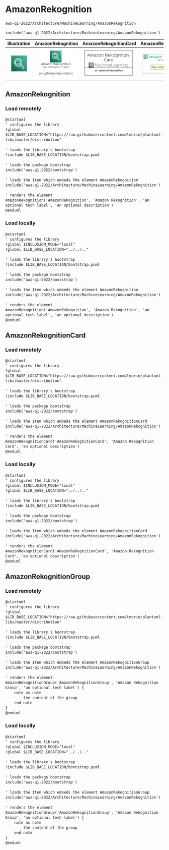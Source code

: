 # AmazonRekognition


```text
aws-q1-2022/Architecture/MachineLearning/AmazonRekognition
```

```text
include('aws-q1-2022/Architecture/MachineLearning/AmazonRekognition')
```



| Illustration | AmazonRekognition | AmazonRekognitionCard | AmazonRekognitionGroup |
| :---: | :---: | :---: | :---: |
| ![illustration for Illustration](../../../aws-q1-2022/Architecture/MachineLearning/AmazonRekognition.png) | ![illustration for AmazonRekognition](../../../aws-q1-2022/Architecture/MachineLearning/AmazonRekognition.Local.png) | ![illustration for AmazonRekognitionCard](../../../aws-q1-2022/Architecture/MachineLearning/AmazonRekognitionCard.Local.png) | ![illustration for AmazonRekognitionGroup](../../../aws-q1-2022/Architecture/MachineLearning/AmazonRekognitionGroup.Local.png) |




## AmazonRekognition

### Load remotely
```plantuml
@startuml
' configures the library
!global $LIB_BASE_LOCATION="https://raw.githubusercontent.com/tmorin/plantuml-libs/master/distribution"

' loads the library's bootstrap
!include $LIB_BASE_LOCATION/bootstrap.puml

' loads the package bootstrap
include('aws-q1-2022/bootstrap')

' loads the Item which embeds the element AmazonRekognition
include('aws-q1-2022/Architecture/MachineLearning/AmazonRekognition')

' renders the element
AmazonRekognition('AmazonRekognition', 'Amazon Rekognition', 'an optional tech label', 'an optional description')
@enduml
```

### Load locally
```plantuml
@startuml
' configures the library
!global $INCLUSION_MODE="local"
!global $LIB_BASE_LOCATION="../../.."

' loads the library's bootstrap
!include $LIB_BASE_LOCATION/bootstrap.puml

' loads the package bootstrap
include('aws-q1-2022/bootstrap')

' loads the Item which embeds the element AmazonRekognition
include('aws-q1-2022/Architecture/MachineLearning/AmazonRekognition')

' renders the element
AmazonRekognition('AmazonRekognition', 'Amazon Rekognition', 'an optional tech label', 'an optional description')
@enduml
```

## AmazonRekognitionCard

### Load remotely
```plantuml
@startuml
' configures the library
!global $LIB_BASE_LOCATION="https://raw.githubusercontent.com/tmorin/plantuml-libs/master/distribution"

' loads the library's bootstrap
!include $LIB_BASE_LOCATION/bootstrap.puml

' loads the package bootstrap
include('aws-q1-2022/bootstrap')

' loads the Item which embeds the element AmazonRekognitionCard
include('aws-q1-2022/Architecture/MachineLearning/AmazonRekognition')

' renders the element
AmazonRekognitionCard('AmazonRekognitionCard', 'Amazon Rekognition Card', 'an optional description')
@enduml
```

### Load locally
```plantuml
@startuml
' configures the library
!global $INCLUSION_MODE="local"
!global $LIB_BASE_LOCATION="../../.."

' loads the library's bootstrap
!include $LIB_BASE_LOCATION/bootstrap.puml

' loads the package bootstrap
include('aws-q1-2022/bootstrap')

' loads the Item which embeds the element AmazonRekognitionCard
include('aws-q1-2022/Architecture/MachineLearning/AmazonRekognition')

' renders the element
AmazonRekognitionCard('AmazonRekognitionCard', 'Amazon Rekognition Card', 'an optional description')
@enduml
```

## AmazonRekognitionGroup

### Load remotely
```plantuml
@startuml
' configures the library
!global $LIB_BASE_LOCATION="https://raw.githubusercontent.com/tmorin/plantuml-libs/master/distribution"

' loads the library's bootstrap
!include $LIB_BASE_LOCATION/bootstrap.puml

' loads the package bootstrap
include('aws-q1-2022/bootstrap')

' loads the Item which embeds the element AmazonRekognitionGroup
include('aws-q1-2022/Architecture/MachineLearning/AmazonRekognition')

' renders the element
AmazonRekognitionGroup('AmazonRekognitionGroup', 'Amazon Rekognition Group', 'an optional tech label') {
    note as note
        the content of the group
    end note
}
@enduml
```

### Load locally
```plantuml
@startuml
' configures the library
!global $INCLUSION_MODE="local"
!global $LIB_BASE_LOCATION="../../.."

' loads the library's bootstrap
!include $LIB_BASE_LOCATION/bootstrap.puml

' loads the package bootstrap
include('aws-q1-2022/bootstrap')

' loads the Item which embeds the element AmazonRekognitionGroup
include('aws-q1-2022/Architecture/MachineLearning/AmazonRekognition')

' renders the element
AmazonRekognitionGroup('AmazonRekognitionGroup', 'Amazon Rekognition Group', 'an optional tech label') {
    note as note
        the content of the group
    end note
}
@enduml
```

